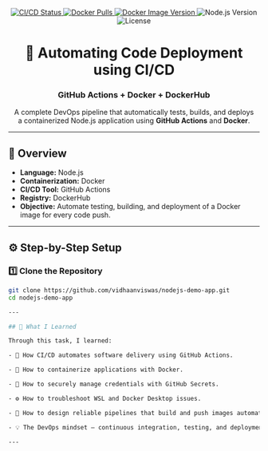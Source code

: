 <p align="center">

  <!-- GitHub Actions Build Status -->
  <a href="https://github.com/vidhaanviswas/nodejs-demo-app/actions">
    <img src="https://github.com/vidhaanviswas/nodejs-demo-app/actions/workflows/main.yml/badge.svg" alt="CI/CD Status" />
  </a>

  <!-- Docker Image Pulls -->
  <a href="https://hub.docker.com/r/vidhaanviswas/nodejs-demo-app">
    <img src="https://img.shields.io/docker/pulls/pes1ug23cs835/nodejs-demo-app" alt="Docker Pulls" />
  </a>

  <!-- Docker Image Version -->
  <a href="https://hub.docker.com/r/pes1ug23cs835/nodejs-demo-app/tags">
    <img src="https://img.shields.io/docker/v/pes1ug23cs835/nodejs-demo-app/latest" alt="Docker Image Version" />
  </a>

  <!-- Node.js Version -->
  <img src="https://img.shields.io/badge/Node.js-18.x-green" alt="Node.js Version" />

  <!-- License -->
  <img src="https://img.shields.io/badge/License-MIT-blue.svg" alt="License" />

</p>

<div align="center">

# 🚀 Automating Code Deployment using CI/CD  
### GitHub Actions + Docker + DockerHub

A complete DevOps pipeline that automatically tests, builds, and deploys  
a containerized Node.js application using **GitHub Actions** and **Docker**.

</div>

---

## 🧠 Overview

- **Language:** Node.js  
- **Containerization:** Docker  
- **CI/CD Tool:** GitHub Actions  
- **Registry:** DockerHub  
- **Objective:** Automate testing, building, and deployment of a Docker image for every code push.  

---

## ⚙️ Step-by-Step Setup

### 1️⃣ Clone the Repository
```bash
git clone https://github.com/vidhaanviswas/nodejs-demo-app.git
cd nodejs-demo-app

---

## 🌱 What I Learned

Through this task, I learned:

- 🔁 How CI/CD automates software delivery using GitHub Actions.

- 🐳 How to containerize applications with Docker.

- 🔐 How to securely manage credentials with GitHub Secrets.

- ⚙️ How to troubleshoot WSL and Docker Desktop issues.

- 🚀 How to design reliable pipelines that build and push images automatically.

- 💡 The DevOps mindset — continuous integration, testing, and deployment.

---
